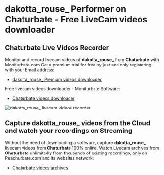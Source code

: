 # dakotta_rouse_ Performer on Chaturbate - Free LiveCam videos downloader

## Chaturbate Live Videos Recorder

Monitor and record livecam videos of **dakotta_rouse_** from **Chaturbate** with Moniturbate.com
Get a premium trial for free by just and only registering with your Email address:
* [dakotta_rouse_ Premium videos downloader](https://moniturbate.com/request-demo-licence-key.html)

Free livecam videos downloader - Moniturbate Software:
* [Chaturbate videos downloader](https://moniturbate.com/moniturbate-download-software.html)

![dakotta_rouse_ livecam videos recorder](https://peachurnet.com/templates/moniturbate-software.png)


## Capture dakotta_rouse_ videos from the Cloud and watch your recordings on Streaming

Without the need of downloading a software, capture **dakotta_rouse_** livecam videos from **Chaturbate** 100% online.
Watch Livecam archives from **Chaturbate** unlimitedly from thousands of existing recordings, only on Peachurbate.com and its websites network:
* [Chaturbate videos archives](https://peachurnet.com/)
